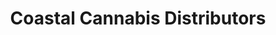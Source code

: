 ---
title: "Coastal Cannabis Distributors"
url: /charleston/coastal-cannabis-distributors/
shop: cannabis
---